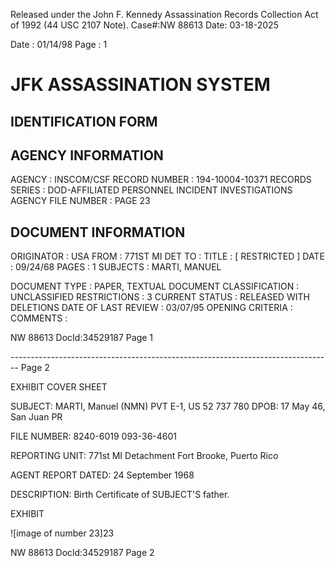 Released under the John F. Kennedy
Assassination Records Collection Act of
1992 (44 USC 2107 Note). Case#:NW
88613 Date: 03-18-2025

Date : 01/14/98
Page : 1

# JFK ASSASSINATION SYSTEM
## IDENTIFICATION FORM

## AGENCY INFORMATION

AGENCY : INSCOM/CSF
RECORD NUMBER : 194-10004-10371
RECORDS SERIES : DOD-AFFILIATED PERSONNEL INCIDENT INVESTIGATIONS
AGENCY FILE NUMBER : PAGE 23

## DOCUMENT INFORMATION

ORIGINATOR : USA
FROM : 771ST MI DET
TO :
TITLE : [ RESTRICTED ]
DATE : 09/24/68
PAGES : 1
SUBJECTS : MARTI, MANUEL

DOCUMENT TYPE : PAPER, TEXTUAL DOCUMENT
CLASSIFICATION : UNCLASSIFIED
RESTRICTIONS : 3
CURRENT STATUS : RELEASED WITH DELETIONS
DATE OF LAST REVIEW : 03/07/95
OPENING CRITERIA :
COMMENTS :

NW 88613 DocId:34529187 Page 1


-------------------------------------------------------------------------------- Page 2

EXHIBIT COVER SHEET

SUBJECT: MARTI, Manuel (NMN)
PVT E-1, US 52 737 780
DPOB: 17 May 46, San Juan PR

FILE NUMBER: 8240-6019
093-36-4601

REPORTING UNIT: 771st MI Detachment
Fort Brooke, Puerto Rico

AGENT REPORT DATED: 24 September 1968

DESCRIPTION: Birth Certificate of SUBJECT'S father.

EXHIBIT

![image of number 23]23

NW 88613 Docld:34529187 Page 2
